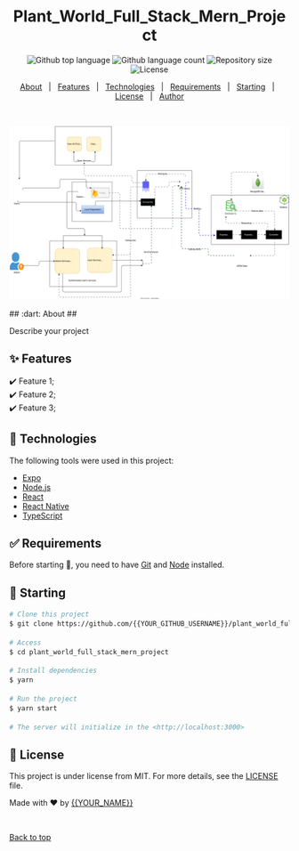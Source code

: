 <h1 align="center">Plant_World_Full_Stack_Mern_Project</h1>

<p align="center">
  <img alt="Github top language" src="https://img.shields.io/github/languages/top/{{YOUR_GITHUB_USERNAME}}/plant_world_full_stack_mern_project?color=56BEB8">
  <img alt="Github language count" src="https://img.shields.io/github/languages/count/{{YOUR_GITHUB_USERNAME}}/plant_world_full_stack_mern_project?color=56BEB8">
  <img alt="Repository size" src="https://img.shields.io/github/repo-size/{{YOUR_GITHUB_USERNAME}}/plant_world_full_stack_mern_project?color=56BEB8">
  <img alt="License" src="https://img.shields.io/github/license/{{YOUR_GITHUB_USERNAME}}/plant_world_full_stack_mern_project?color=56BEB8">
</p>

<p align="center">
  <a href="#dart-about">About</a> &#xa0; | &#xa0; 
  <a href="#sparkles-features">Features</a> &#xa0; | &#xa0;
  <a href="#rocket-technologies">Technologies</a> &#xa0; | &#xa0;
  <a href="#white_check_mark-requirements">Requirements</a> &#xa0; | &#xa0;
  <a href="#checkered_flag-starting">Starting</a> &#xa0; | &#xa0;
  <a href="#memo-license">License</a> &#xa0; | &#xa0;
  <a href="https://github.com/{{YOUR_GITHUB_USERNAME}}" target="_blank">Author</a>
</p>

<br>
<p align="center">
  <img src="https://raw.githubusercontent.com/sami5671/Plant_World_Full_Stack_MERN_Project/refs/heads/main/plant_client_V2.0/public/Images/Plant%20world%20Full-Stack%20Web%20App.svg" alt="Plant World Full Stack Web App Banner">
</p>
## :dart: About ##

Describe your project

## :sparkles: Features

:heavy_check_mark: Feature 1;\
:heavy_check_mark: Feature 2;\
:heavy_check_mark: Feature 3;

## :rocket: Technologies

The following tools were used in this project:

- [Expo](https://expo.io/)
- [Node.js](https://nodejs.org/en/)
- [React](https://pt-br.reactjs.org/)
- [React Native](https://reactnative.dev/)
- [TypeScript](https://www.typescriptlang.org/)

## :white_check_mark: Requirements

Before starting :checkered_flag:, you need to have [Git](https://git-scm.com) and [Node](https://nodejs.org/en/) installed.

## :checkered_flag: Starting

```bash
# Clone this project
$ git clone https://github.com/{{YOUR_GITHUB_USERNAME}}/plant_world_full_stack_mern_project

# Access
$ cd plant_world_full_stack_mern_project

# Install dependencies
$ yarn

# Run the project
$ yarn start

# The server will initialize in the <http://localhost:3000>
```

## :memo: License

This project is under license from MIT. For more details, see the [LICENSE](LICENSE) file.

Made with :heart: by <a href="https://github.com/{{YOUR_GITHUB_USERNAME}}" target="_blank">{{YOUR_NAME}}</a>

&#xa0;

<a href="#top">Back to top</a>
